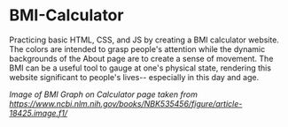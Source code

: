 # BMI-Calculator

Practicing basic HTML, CSS, and JS by creating a BMI calculator website. 
The colors are intended to grasp people's attention while the dynamic backgrounds
of the About page are to create a sense of movement. The BMI can be a useful tool to 
gauge at one's physical state, rendering this website significant to people's lives-- 
especially in this day and age.

_Image of BMI Graph on Calculator page taken from https://www.ncbi.nlm.nih.gov/books/NBK535456/figure/article-18425.image.f1/_
